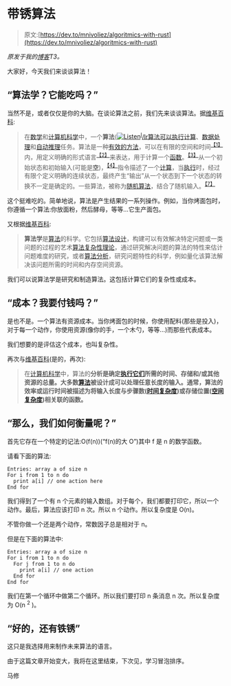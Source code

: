 # 带锈算法

> 原文:[https://dev.to/mnivoliez/algoritmics-with-rust](https://dev.to/mnivoliez/algoritmics-with-rust)

*原发于我的[博客](https://mathieu-nivoliez.com/posts/2017-04-25-algoritmics-with-rust/)T3。*

大家好，今天我们来谈谈算法！

## “算法学？它能吃吗？”

当然不是，或者仅仅是你的大脑。在谈论算法之前，我们先来谈谈算法。据[维基百科](https://en.wikipedia.org/wiki/Algorithm):

> 在[数学](https://en.wikipedia.org/wiki/Mathematics "Mathematics")和[计算机科学](https://en.wikipedia.org/wiki/Computer_science "Computer science")中，一个**算法**([![Listen](../Images/92c1710781718cb2128670b2f47f18de.png)](https://upload.wikimedia.org/wikipedia/commons/7/7f/En-us-algorithm.ogg "Listen")<sup>[I](https://en.wikipedia.org/wiki/File:En-us-algorithm.ogg "File:En-us-algorithm.ogg")</sup>[/lr算法可以执行](https://en.wikipedia.org/wiki/Help:IPA_for_English "Help:IPA for English")[计算](https://en.wikipedia.org/wiki/Calculation "Calculation")、[数据处理](https://en.wikipedia.org/wiki/Data_processing "Data processing")和[自动推理](https://en.wikipedia.org/wiki/Automated_reasoning "Automated reasoning")任务。算法是一种[有效的方法](https://en.wikipedia.org/wiki/Effective_method "Effective method")，可以在有限的空间和时间<sup id="cite_ref-1">[【1】](https://en.wikipedia.org/wiki/Algorithm#cite_note-1)</sup>内，用定义明确的形式语言<sup id="cite_ref-2">[【2】](https://en.wikipedia.org/wiki/Algorithm#cite_note-2)</sup>来表达，用于计算一个[函数](https://en.wikipedia.org/wiki/Function_%28mathematics%29 "Function (mathematics)")。<sup id="cite_ref-3">[【3】](https://en.wikipedia.org/wiki/Algorithm#cite_note-3)</sup>从一个初始状态和初始输入(可能是[空](https://en.wikipedia.org/wiki/Empty_string "Empty string"))，<sup id="cite_ref-4">[【4】](https://en.wikipedia.org/wiki/Algorithm#cite_note-4)</sup>指令描述了一个[计算](https://en.wikipedia.org/wiki/Computation "Computation")，当[执行](https://en.wikipedia.org/wiki/Execution_%28computing%29 "Execution (computing)")时，经过有限个定义明确的连续状态，最终产生“输出”从一个状态到下一个状态的转换不一定是确定的。一些算法，被称为[随机算法](https://en.wikipedia.org/wiki/Randomized_algorithms "Randomized algorithms")，结合了随机输入。<sup id="cite_ref-7">[【7】](https://en.wikipedia.org/wiki/Algorithm#cite_note-7)</sup>

这个挺难吃的。简单地说，算法是产生结果的一系列操作。例如，当你烤面包时，你遵循一个算法:你放面粉，然后酵母，等等...它生产面包。

又根据[维基百科](https://en.wikipedia.org/wiki/Algorithmics):

> **算法学**是[算法](https://en.wikipedia.org/wiki/Algorithm "Algorithm")的科学。它包括[算法设计](https://en.wikipedia.org/wiki/Algorithm_design "Algorithm design")，构建可以有效解决特定问题或一类问题的过程的艺术[算法复杂性理论](https://en.wikipedia.org/wiki/Algorithmic_complexity_theory "Algorithmic complexity theory")，通过研究解决问题的算法的特性来估计问题难度的研究，或者[算法分析](https://en.wikipedia.org/wiki/Algorithm_analysis "Algorithm analysis")，研究问题特性的科学，例如量化该算法解决该问题所需的时间和内存空间资源。

我们可以说算法学是研究和制造算法。这包括计算它们的复杂性或成本。

## “成本？我要付钱吗？”

是也不是。一个算法有资源成本。当你烤面包的时候，你使用配料(那些是投入)，对于每一个动作，你使用资源(像你的手，一个木勺，等等...)而那些代表成本。

我们想要的是评估这个成本，也叫复杂性。

再次与[维基百科](https://en.wikipedia.org/wiki/Analysis_of_algorithms)(是的，再次):

> 在[计算机科学](https://en.wikipedia.org/wiki/Computer_science "Computer science")中，算法的**分析是确定[执行它们](https://en.wikipedia.org/wiki/Computation "Computation")所需的时间、存储和/或其他资源的总量。大多数[算法](https://en.wikipedia.org/wiki/Algorithm "Algorithm")被设计成可以处理任意长度的输入。通常，算法的效率或运行时间被描述为将输入长度与步骤数([时间复杂度](https://en.wikipedia.org/wiki/Time_complexity "Time complexity"))或存储位置([空间复杂度](https://en.wikipedia.org/wiki/Space_complexity "Space complexity"))相关联的函数。**

## “那么，我们如何衡量呢？”

首先它存在一个特定的记法:O(f(n))(“f(n)的大 O”)其中 f 是 n 的数学函数。

请看下面的算法:

```
Entries: array a of size n
For i from 1 to n do
  print a[i] // one action here
End for
```

我们得到了一个有 n 个元素的输入数组。对于每个，我们都要打印它，所以一个动作。最后，算法应该打印 n 次。所以 n 个动作。所以复杂度是 O(n)。

不管你做一个还是两个动作，常数因子总是相对于 n。

但是在下面的算法中:

```
Entries: array a of size n
For i from 1 to n do
  For j from 1 to n do
    print a[i] // one action
  End for
End for
```

我们在第一个循环中做第二个循环。所以我们要打印 n 条消息 n 次。所以复杂度为 O(n <sup>2</sup> )。

## “好的，还有铁锈”

这只是我选择用来制作未来算法的语言。

由于这篇文章开始变大，我将在这里结束，下次见，学习冒泡排序。

马修
